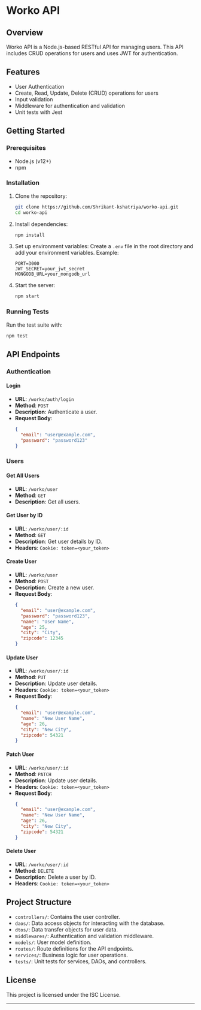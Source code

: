 # Worko API

## Overview

Worko API is a Node.js-based RESTful API for managing users. This API includes CRUD operations for users and uses JWT for authentication.

## Features

- User Authentication
- Create, Read, Update, Delete (CRUD) operations for users
- Input validation
- Middleware for authentication and validation
- Unit tests with Jest

## Getting Started

### Prerequisites

- Node.js (v12+)
- npm

### Installation

1. Clone the repository:
   ```bash
   git clone https://github.com/Shrikant-kshatriya/worko-api.git
   cd worko-api
   ```

2. Install dependencies:
   ```bash
   npm install
   ```

3. Set up environment variables:
   Create a `.env` file in the root directory and add your environment variables. Example:
   ```env
   PORT=3000
   JWT_SECRET=your_jwt_secret
   MONGODB_URL=your_mongodb_url
   ```

4. Start the server:
   ```bash
   npm start
   ```

### Running Tests

Run the test suite with:
```bash
npm test
```

## API Endpoints

### Authentication

#### Login

- **URL**: `/worko/auth/login`
- **Method**: `POST`
- **Description**: Authenticate a user.
- **Request Body**:
  ```json
  {
    "email": "user@example.com",
    "password": "password123"
  }
  ```

### Users

#### Get All Users

- **URL**: `/worko/user`
- **Method**: `GET`
- **Description**: Get all users.

#### Get User by ID

- **URL**: `/worko/user/:id`
- **Method**: `GET`
- **Description**: Get user details by ID.
- **Headers**: `Cookie: token=<your_token>`

#### Create User

- **URL**: `/worko/user`
- **Method**: `POST`
- **Description**: Create a new user.
- **Request Body**:
  ```json
  {
    "email": "user@example.com",
    "password": "password123",
    "name": "User Name",
    "age": 25,
    "city": "City",
    "zipcode": 12345
  }
  ```

#### Update User

- **URL**: `/worko/user/:id`
- **Method**: `PUT`
- **Description**: Update user details.
- **Headers**: `Cookie: token=<your_token>`
- **Request Body**:
  ```json
  {
    "email": "user@example.com",
    "name": "New User Name",
    "age": 26,
    "city": "New City",
    "zipcode": 54321
  }
  ```

#### Patch User

- **URL**: `/worko/user/:id`
- **Method**: `PATCH`
- **Description**: Update user details.
- **Headers**: `Cookie: token=<your_token>`
- **Request Body**:
  ```json
  {
    "email": "user@example.com",
    "name": "New User Name",
    "age": 26,
    "city": "New City",
    "zipcode": 54321
  }
  ```

#### Delete User

- **URL**: `/worko/user/:id`
- **Method**: `DELETE`
- **Description**: Delete a user by ID.
- **Headers**: `Cookie: token=<your_token>`

## Project Structure

- `controllers/`: Contains the user controller.
- `daos/`: Data access objects for interacting with the database.
- `dtos/`: Data transfer objects for user data.
- `middlewares/`: Authentication and validation middleware.
- `models/`: User model definition.
- `routes/`: Route definitions for the API endpoints.
- `services/`: Business logic for user operations.
- `tests/`: Unit tests for services, DAOs, and controllers.


## License

This project is licensed under the ISC License.

---